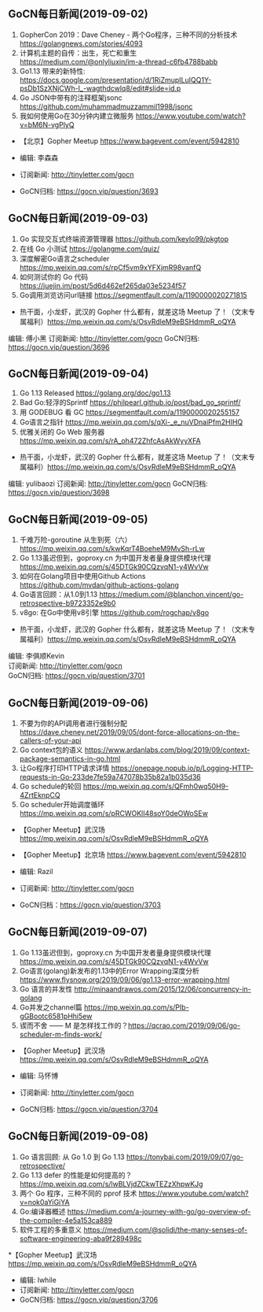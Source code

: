 ## GoCN每日新闻(2019-09-02)

1. GopherCon 2019：Dave Cheney - 两个Go程序，三种不同的分析技术 https://golangnews.com/stories/4093
2. 计算机主题的自传：出生，死亡和重生 https://medium.com/@onlyliuxin/im-a-thread-c6fb4788babb
3. Go1.13 带来的新特性: https://docs.google.com/presentation/d/1RiZmupILuIQQ1Y-psDb1SzXNjCWh-I_-wagthdcwlq8/edit#slide=id.p
4. Go JSON中带有的注释框架jsonc https://github.com/muhammadmuzzammil1998/jsonc
5. 我如何使用Go在30分钟内建立微服务 https://www.youtube.com/watch?v=bM6N-vgPlyQ

* 【北京】Gopher Meetup https://www.bagevent.com/event/5942810

* 编辑: 李森森
* 订阅新闻: http://tinyletter.com/gocn
* GoCN归档: https://gocn.vip/question/3693


## GoCN每日新闻(2019-09-03)

1. Go 实现交互式终端资源管理器 https://github.com/keylo99/pkgtop
2. 在线 Go 小测试 https://golangme.com/quiz/
3. 深度解密Go语言之scheduler https://mp.weixin.qq.com/s/rpCf5vm9xYFXjmR98vanfQ
4. 如何测试你的 Go 代码 https://juejin.im/post/5d6d462ef265da03e5234f57
5. Go调用浏览访问url链接 https://segmentfault.com/a/1190000020271815

* 热干面，小龙虾，武汉的 Gopher 什么都有，就差这场 Meetup 了！（文末专属福利）https://mp.weixin.qq.com/s/OsvRdleM9eBSHdmmR_oQYA

编辑: 傅小黑
订阅新闻: http://tinyletter.com/gocn
GoCN归档: https://gocn.vip/question/3696

## GoCN每日新闻(2019-09-04)

1. Go 1.13 Released https://golang.org/doc/go1.13
2. Bad Go:轻浮的Sprintf https://philpearl.github.io/post/bad_go_sprintf/
3. 用 GODEBUG 看 GC https://segmentfault.com/a/1190000020255157
4. Go语言之指针 https://mp.weixin.qq.com/s/qXi-_e_nuVDnaiPfm2HIHQ
5. 优雅关闭的 Go Web 服务器 https://mp.weixin.qq.com/s/rA_oh472ZhfcAsAkWyyXFA

* 热干面，小龙虾，武汉的 Gopher 什么都有，就差这场 Meetup 了！（文末专属福利）https://mp.weixin.qq.com/s/OsvRdleM9eBSHdmmR_oQYA

编辑: yulibaozi
订阅新闻: http://tinyletter.com/gocn
GoCN归档: https://gocn.vip/question/3698

## GoCN每日新闻(2019-09-05)

1. 千难万险-goroutine 从生到死（六） https://mp.weixin.qq.com/s/kwKqrT4BoeheM9MvSh-rLw
2. Go 1.13虽迟但到，goproxy.cn 为中国开发者量身提供模块代理 https://mp.weixin.qq.com/s/45DTGk90CQzvqN1-y4WvVw
3. 如何在Golang项目中使用Github Actions https://github.com/mvdan/github-actions-golang
4. Go语言回顾：从1.0到1.13 https://medium.com/@blanchon.vincent/go-retrospective-b9723352e9b0
5. v8go: 在Go中使用v8引擎 https://github.com/rogchap/v8go

* 热干面，小龙虾，武汉的 Gopher 什么都有，就差这场 Meetup 了！（文末专属福利）https://mp.weixin.qq.com/s/OsvRdleM9eBSHdmmR_oQYA

编辑: 李俱顺Kevin     
订阅新闻: http://tinyletter.com/gocn    
GoCN归档: https://gocn.vip/question/3701    

## GoCN每日新闻(2019-09-06)

1. 不要为你的API调用者进行强制分配 https://dave.cheney.net/2019/09/05/dont-force-allocations-on-the-callers-of-your-api  
2. Go context包的语义 https://www.ardanlabs.com/blog/2019/09/context-package-semantics-in-go.html 
3. 让Go程序打印HTTP请求详情 https://onepage.nopub.io/p/Logging-HTTP-requests-in-Go-233de7fe59a747078b35b82a1b035d36  
4. Go schedule的轮回 https://mp.weixin.qq.com/s/QFmh0wq50H9-4ZrtEknpCQ  
5. Go scheduler开始调度循环 https://mp.weixin.qq.com/s/pRCWOKlI48soY0deOWoSEw  

* 【Gopher Meetup】武汉场 https://mp.weixin.qq.com/s/OsvRdleM9eBSHdmmR_oQYA
* 【Gopher Meetup】北京场 https://www.bagevent.com/event/5942810

* 编辑: Razil  
* 订阅新闻: http://tinyletter.com/gocn  
* GoCN归档：https://gocn.vip/question/3703

## GoCN每日新闻(2019-09-07)

1. Go 1.13虽迟但到，goproxy.cn 为中国开发者量身提供模块代理 https://mp.weixin.qq.com/s/45DTGk90CQzvqN1-y4WvVw
2. Go语言(golang)新发布的1.13中的Error Wrapping深度分析 https://www.flysnow.org/2019/09/06/go1.13-error-wrapping.html
3. Go 语言的并发性 http://minaandrawos.com/2015/12/06/concurrency-in-golang
4. Go并发之channel篇 https://mp.weixin.qq.com/s/PIb-gGBootc6581pHhi5ew
5. 锲而不舍 —— M 是怎样找工作的？https://qcrao.com/2019/09/06/go-scheduler-m-finds-work/

* 【Gopher Meetup】武汉场 https://mp.weixin.qq.com/s/OsvRdleM9eBSHdmmR_oQYA

* 编辑: 马怀博 
* 订阅新闻: http://tinyletter.com/gocn
* GoCN归档: https://gocn.vip/question/3704

## GoCN每日新闻(2019-09-08)

1. Go 语言回顾: 从 Go 1.0 到 Go 1.13 https://tonybai.com/2019/09/07/go-retrospective/
2. Go 1.13 defer 的性能是如何提高的？  https://mp.weixin.qq.com/s/lwBLVjdZCkwTEZzXhpwKJg
3. 两个 Go 程序，三种不同的 pprof 技术 https://www.youtube.com/watch?v=nok0aYiGiYA
4. Go:编译器概述 https://medium.com/a-journey-with-go/go-overview-of-the-compiler-4e5a153ca889
5. 软件工程的多重意义 https://medium.com/@solidi/the-many-senses-of-software-engineering-aba9f289498c

*【Gopher Meetup】武汉场 https://mp.weixin.qq.com/s/OsvRdleM9eBSHdmmR_oQYA

* 编辑: lwhile 
* 订阅新闻: http://tinyletter.com/gocn
* GoCN归档: https://gocn.vip/question/3706
